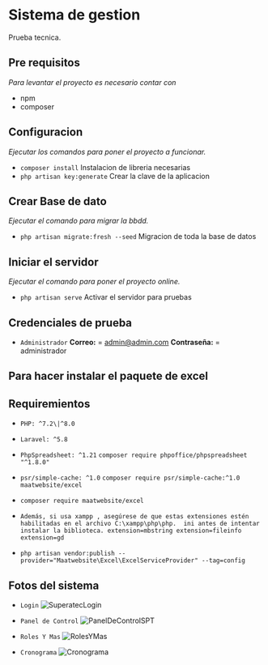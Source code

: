 # Sistema de gestion

Prueba tecnica.

## Pre requisitos
_Para levantar el proyecto es necesario contar con_

* npm
* composer

## Configuracion
_Ejecutar los comandos para poner el proyecto a funcionar._

* `composer install` Instalacion de libreria necesarias
* `php artisan key:generate` Crear la clave de la aplicacion

## Crear Base de dato
_Ejecutar el comando para migrar la bbdd._

* `php artisan migrate:fresh --seed` Migracion de toda la base de datos

## Iniciar el servidor
_Ejecutar el comando para poner el proyecto online._
* `php artisan serve` Activar el servidor para pruebas

## Credenciales de prueba

* `Administrador` 
**Correo:**     = admin@admin.com
**Contraseña:** = administrador


## Para hacer instalar el paquete de excel
## Requiremientos
* `PHP: ^7.2\|^8.0`
* `Laravel: ^5.8`
* `PhpSpreadsheet: ^1.21`  `composer require phpoffice/phpspreadsheet "^1.8.0"`
* `psr/simple-cache: ^1.0` `composer require psr/simple-cache:^1.0 maatwebsite/excel`

* `composer require maatwebsite/excel`
* `Además, si usa xampp , asegúrese de que estas extensiones estén habilitadas en el archivo C:\xampp\php\php.  ini antes de intentar instalar la biblioteca.
extension=mbstring
extension=fileinfo
extension=gd`

* `php artisan vendor:publish --provider="Maatwebsite\Excel\ExcelServiceProvider" --tag=config`

## Fotos del sistema

* `Login`
![SuperatecLogin](https://github.com/GetLouts/SistemaSpt/assets/87172222/bc9349e8-ccfe-47c0-a309-8be02bb723d2)

* `Panel de Control`
![PanelDeControlSPT](https://github.com/GetLouts/SistemaSpt/assets/87172222/41f272d0-daac-43b7-bf58-82093eab73a5)

* `Roles Y Mas`
![RolesYMas](https://github.com/GetLouts/SistemaSpt/assets/87172222/9b0b0994-c4d1-4206-86d0-17c4513d5feb)

* `Cronograma`
![Cronograma](https://github.com/GetLouts/SistemaSpt/assets/87172222/b6f192c8-27d1-4b59-a394-48640ef80a4f)